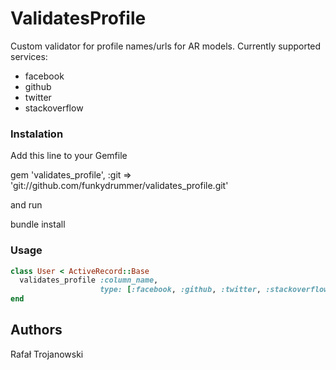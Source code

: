 # ValidatesProfile

Custom validator for profile names/urls for AR models.
Currently supported services:
 - facebook
 - github
 - twitter
 - stackoverflow

### Instalation

  Add this line to your Gemfile

  gem 'validates_profile', :git => 'git://github.com/funkydrummer/validates_profile.git' 

  and run

  bundle install

### Usage

```ruby
class User < ActiveRecord::Base
  validates_profile :column_name,
                    type: [:facebook, :github, :twitter, :stackoverflow].sample
end
```

## Authors
Rafał Trojanowski
